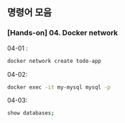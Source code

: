 ## 명령어 모음

### [Hands-on] 04. Docker network

04-01 : 
```bash
docker network create todo-app
```

04-02:
```bash
docker exec -it my-mysql mysql -p
```

04-03:
```bash
show databases;
```
